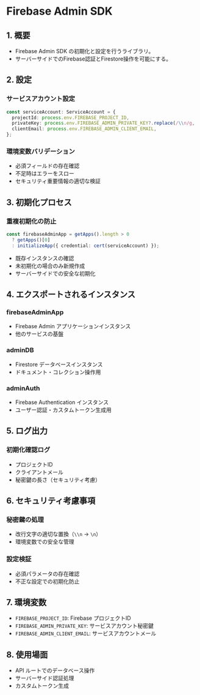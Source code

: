 # Firebase Admin SDK

## 1. 概要

- Firebase Admin SDK の初期化と設定を行うライブラリ。
- サーバーサイドでのFirebase認証とFirestore操作を可能にする。

## 2. 設定

### サービスアカウント設定
```typescript
const serviceAccount: ServiceAccount = {
  projectId: process.env.FIREBASE_PROJECT_ID,
  privateKey: process.env.FIREBASE_ADMIN_PRIVATE_KEY?.replace(/\\n/g, '\n'),
  clientEmail: process.env.FIREBASE_ADMIN_CLIENT_EMAIL,
};
```

### 環境変数バリデーション
- 必須フィールドの存在確認
- 不足時はエラーをスロー
- セキュリティ重要情報の適切な検証

## 3. 初期化プロセス

### 重複初期化の防止
```typescript
const firebaseAdminApp = getApps().length > 0 
  ? getApps()[0] 
  : initializeApp({ credential: cert(serviceAccount) });
```

- 既存インスタンスの確認
- 未初期化の場合のみ新規作成
- サーバーサイドでの安全な初期化

## 4. エクスポートされるインスタンス

### firebaseAdminApp
- Firebase Admin アプリケーションインスタンス
- 他のサービスの基盤

### adminDB
- Firestore データベースインスタンス
- ドキュメント・コレクション操作用

### adminAuth
- Firebase Authentication インスタンス
- ユーザー認証・カスタムトークン生成用

## 5. ログ出力

### 初期化確認ログ
- プロジェクトID
- クライアントメール
- 秘密鍵の長さ（セキュリティ考慮）

## 6. セキュリティ考慮事項

### 秘密鍵の処理
- 改行文字の適切な置換（`\\n` → `\n`）
- 環境変数での安全な管理

### 設定検証
- 必須パラメータの存在確認
- 不正な設定での初期化防止

## 7. 環境変数

- `FIREBASE_PROJECT_ID`: Firebase プロジェクトID
- `FIREBASE_ADMIN_PRIVATE_KEY`: サービスアカウント秘密鍵
- `FIREBASE_ADMIN_CLIENT_EMAIL`: サービスアカウントメール

## 8. 使用場面

- API ルートでのデータベース操作
- サーバーサイド認証処理
- カスタムトークン生成